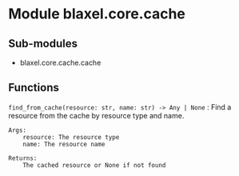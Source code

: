 Module blaxel.core.cache
========================

Sub-modules
-----------
* blaxel.core.cache.cache

Functions
---------

`find_from_cache(resource: str, name: str) ‑> Any | None`
:   Find a resource from the cache by resource type and name.
    
    Args:
        resource: The resource type
        name: The resource name
    
    Returns:
        The cached resource or None if not found